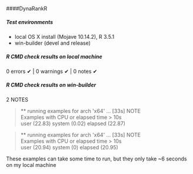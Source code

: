 ####DynaRankR

##### Test environments
* local OS X install (Mojave 10.14.2), R 3.5.1
* win-builder (devel and release)

##### R CMD check results on local machine
0 errors ✔ | 0 warnings ✔ | 0 notes ✔

##### R CMD check results on win-builder
2 NOTES  


> ** running examples for arch 'x64' ... [33s] NOTE  
Examples with CPU or elapsed time > 10s  
user (22.83) system (0.02) elapsed (22.87)
  
> ** running examples for arch 'x64' ... [33s] NOTE  
Examples with CPU or elapsed time > 10s  
user (20.94)     system (0)   elapsed  (20.95)


These examples can take some time to run, but they only take ~6 seconds on my local machine
